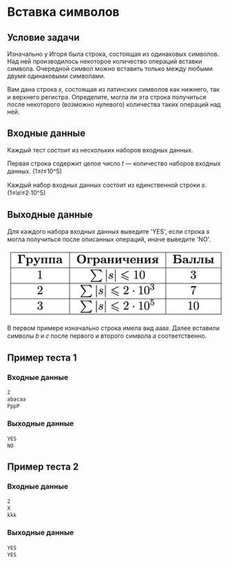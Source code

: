 # Вставка символов

## Условие задачи

Изначально у Игоря была строка, состоящая из одинаковых символов. Над ней производилось некоторое количество операций вставки символа. Очередной символ можно вставить только между любыми двумя одинаковыми символами.

Вам дана строка 𝑠, состоящая из латинских символов как нижнего, так и верхнего регистра. Определите, могла ли эта строка получиться после некоторого (возможно нулевого) количества таких операций над ней.

## Входные данные

Каждый тест состоит из нескольких наборов входных данных.

Первая строка содержит целое число 𝑡 — количество наборов входных данных. (1≤𝑡≤10^5)

Каждый набор входных данных состоит из единственной строки 𝑠. (1≤∣𝑠∣≤2⋅10^5)

## Выходные данные

Для каждого набора входных данных выведите 'YES', если строка 𝑠 могла получиться после описанных операций, иначе выведите 'NO'.

![](./image.png)

В первом примере изначально строка имела вид 𝑎𝑎𝑎𝑎. Далее вставили символы 𝑏 и 𝑐 после первого и второго символа 𝑎 соответственно.

## Пример теста 1

### Входные данные

```
2
abacaa
PppP

```

### Выходные данные

```
YES
NO

```

## Пример теста 2

### Входные данные

```
2
X
kkk

```

### Выходные данные

```
YES
YES

```
